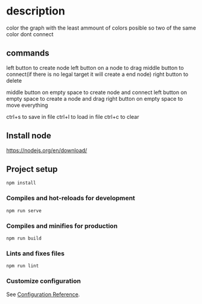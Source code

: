 # description

color the graph with the least ammount of colors posible so two of the same color dont connect

## commands

left button to create node
left button on a node to drag
middle button to connect(if there is no legal target it will create a end node)
right button to delete

middle button on empty space to create node and connect
left button on empty space to create a node and drag
right button on empty space to move everything

ctrl+s to save in file 
ctrl+l to load in file
ctrl+c to clear

## Install node
https://nodejs.org/en/download/

## Project setup
```
npm install
```

### Compiles and hot-reloads for development
```
npm run serve
```

### Compiles and minifies for production
```
npm run build
```

### Lints and fixes files
```
npm run lint
```

### Customize configuration
See [Configuration Reference](https://cli.vuejs.org/config/).
